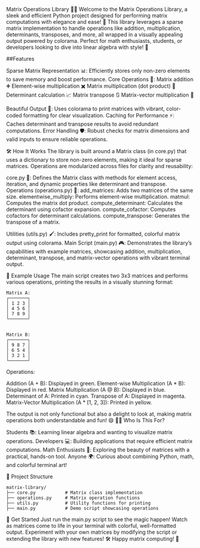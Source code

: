 Matrix Operations Library 🧮✨
Welcome to the Matrix Operations Library, a sleek and efficient Python project designed for performing matrix computations with elegance and ease! 🚀 This library leverages a sparse matrix implementation to handle operations like addition, multiplication, determinants, transposes, and more, all wrapped in a visually appealing output powered by colorama. Perfect for math enthusiasts, students, or developers looking to dive into linear algebra with style! 🌟

##Features

Sparse Matrix Representation 📊: Efficiently stores only non-zero elements to save memory and boost performance.
Core Operations 🔢:
Matrix addition ➕
Element-wise multiplication ✖️
Matrix multiplication (dot product) 🔄
Determinant calculation 📈
Matrix transpose 🔃
Matrix-vector multiplication 🚀


Beautiful Output 🎨: Uses colorama to print matrices with vibrant, color-coded formatting for clear visualization.
Caching for Performance ⚡: Caches determinant and transpose results to avoid redundant computations.
Error Handling 🛡️: Robust checks for matrix dimensions and valid inputs to ensure reliable operations.

🛠️ How It Works
The library is built around a Matrix class (in core.py) that uses a dictionary to store non-zero elements, making it ideal for sparse matrices. Operations are modularized across files for clarity and reusability:

core.py 🧱: Defines the Matrix class with methods for element access, iteration, and dynamic properties like determinant and transpose.
Operations (operations.py) 🔧:
add_matrices: Adds two matrices of the same size.
elementwise_multiply: Performs element-wise multiplication.
matmul: Computes the matrix dot product.
compute_determinant: Calculates the determinant using cofactor expansion.
compute_cofactor: Computes cofactors for determinant calculations.
compute_transpose: Generates the transpose of a matrix.


Utilities (utils.py) 🖌️: Includes pretty_print for formatted, colorful matrix output using colorama.
Main Script (main.py) 🎮: Demonstrates the library’s capabilities with example matrices, showcasing addition, multiplication, determinant, transpose, and matrix-vector operations with vibrant terminal output.

🎉 Example Usage
The main script creates two 3x3 matrices and performs various operations, printing the results in a visually stunning format:
````
Matrix A:
┌───────┐
│ 1 2 3 │
│ 4 5 6 │
│ 7 8 9 │
└───────┘


Matrix B:
┌───────┐
│ 9 8 7 │
│ 6 5 4 │
│ 3 2 1 │
└───────┘
````

Operations:

Addition (A + B): Displayed in green.
Element-wise Multiplication (A * B): Displayed in red.
Matrix Multiplication (A @ B): Displayed in blue.
Determinant of A: Printed in cyan.
Transpose of A: Displayed in magenta.
Matrix-Vector Multiplication (A * [1, 2, 3]): Printed in yellow.



The output is not only functional but also a delight to look at, making matrix operations both understandable and fun! 😄
🧑‍💻 Who Is This For?

Students 📚: Learning linear algebra and wanting to visualize matrix operations.
Developers 💻: Building applications that require efficient matrix computations.
Math Enthusiasts 🧠: Exploring the beauty of matrices with a practical, hands-on tool.
Anyone 🌍: Curious about combining Python, math, and colorful terminal art!


📂 Project Structure
````
matrix-library/
├── core.py           # Matrix class implementation
├── operations.py     # Matrix operation functions
├── utils.py          # Utility functions for printing
├── main.py           # Demo script showcasing operations
````
🎯 Get Started
Just run the main.py script to see the magic happen! Watch as matrices come to life in your terminal with colorful, well-formatted output. Experiment with your own matrices by modifying the script or extending the library with new features! 🛠️
Happy matrix computing! 🎉
